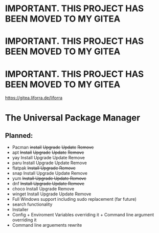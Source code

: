 # **IMPORTANT. THIS PROJECT HAS BEEN MOVED TO MY GITEA**
# **IMPORTANT. THIS PROJECT HAS BEEN MOVED TO MY GITEA**
# **IMPORTANT. THIS PROJECT HAS BEEN MOVED TO MY GITEA**
https://gitea.liforra.de/liforra

# The Universal Package Manager



## Planned:
- Pacman ~~install~~ ~~Upgrade~~ ~~Update~~ ~~Remove~~
- apt ~~Install~~ ~~Upgrade~~ ~~Update~~ ~~Remove~~
- yay Install Upgrade Update Remove
- paru Install Upgrade Update Remove
- flatpak ~~Install Upgrade Remove~~
- snap Install Upgrade Update Remove
- yum ~~Install Upgrade Update Remove~~
- dnf ~~Install Upgrade Update Remove~~
- choco Install Upgrade Remove
- winget Install Upgrade Update Remove
- Full Windows support including sudo replacement (far future)
- search functionality
- Installer
- Config + Enviroment Variables overriding it + Command line argument overriding it
- Command line arguements rewrite
